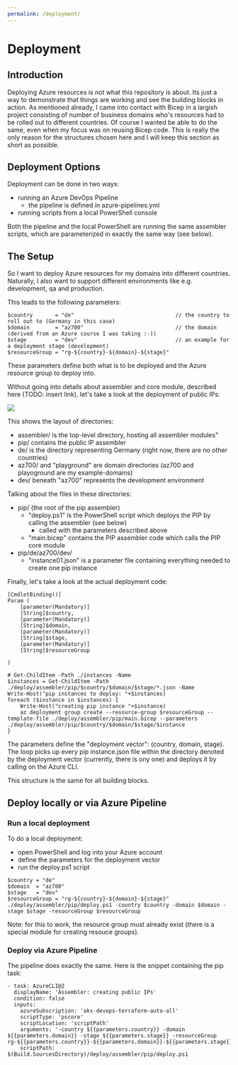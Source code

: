 ```yaml
---
permalink: /deployment/
---
```

# Deployment
## Introduction
Deploying Azure resources is not what this repository is about.
Its just a way to demonstrate that things are working and see the building blocks in action.
As mentioned already, I came into contact with Bicep in a largish project consisting of number of business domains
who's resources had to be rolled out to different countries.
Of course I wanted be able to do the same, even when my focus was on reusing Bicep code.
This is really the only reason for the structures chosen here and I will keep this section as short as possible.

## Deployment Options
Deployment can be done in two ways:
- running an Azure DevOps Pipeline 
  - the pipeline is defined in azure-pipelines.yml
- running scripts from a local PowerShell console

Both the pipeline and the local PowerShell are running the same assembler scripts, which are parameterized in 
exactly the same way (see below).

## The Setup
So I want to deploy Azure resources for my domains into different countries.
Naturally, I also want to support different environments like e.g. development, qa and production.

This leads to the following parameters:
````
$country       = "de"                                // the country to roll out to (Germany in this case)
$domain        = "az700"                             // the domain (derived from an Azure course I was taking :-)) 
$stage         = "dev"                               // an example for a deployment stage (development)
$resourceGroup = "rg-${country}-${domain}-${stage}"
````
These parameters define both what is to be deployed and the Azure resource group to deploy into.

Without going into details about assembler and core module, described here (TODO: insert link), 
let's take a look at the deployment of public IPs:

<img src="{{site.baseurl}}/images>/Deploy-PIPs.png">

This shows the layout of directories:
- assembler/ is the top-level directory, hosting all assembler modules"
- pip/ contains the public IP assembler
- de/ is the directory representing Germany (right now, there are no other countries)
- az700/ and "playground" are domain directories (az700 and playoground are my example-domains)
- dev/ beneath "az700" represents the development environment

Talking about the files in these directories:
- pip/ (the root of the pip assembler)
  - "deploy.ps1" is the PowerShell script which deploys the PIP by calling the assembler (see below)
    - called with the parameters described above 
  - "main.bicep" contains the PIP assembler code which calls the PIP core module
- pip/de/az700/dev/
  - "instance01.json" is a parameter file containing everything needed to create one pip instance

Finally, let's take a look at the actual deployment code:
````
[CmdletBinding()]
Param (
    [parameter(Mandatory)]
    [String]$country,
    [parameter(Mandatory)]
    [String]$domain,
    [parameter(Mandatory)]
    [String]$stage,
    [parameter(Mandatory)]
    [String]$resourceGroup

)

# Get-ChildItem -Path ./instances -Name
$instances = Get-ChildItem -Path ./deploy/assembler/pip/$country/$domain/$stage/*.json -Name
Write-Host("pip instances to deploy: "+$instances)
foreach ($instance in $instances) {
    Write-Host("creating pip instance "+$instance)
    az deployment group create --resource-group $resourceGroup --template-file ./deploy/assembler/pip/main.bicep --parameters ./deploy/assembler/pip/$country/$domain/$stage/$instance
}
````
The parameters define the "deployment vector": (country, domain, stage).
The loop picks up every pip instance.json file within the directory denoted by the deployment vector
(currently, there is ony one) and deploys it by calling on the Azure CLI.

This structure is the same for all building blocks.

## Deploy locally or via Azure Pipeline
### Run a local deployment
To do a local deployment:
- open PowerShell and log into your Azure account
- define the parameters for the deployment vector
- run the deploy.ps1 script

````
$country = "de"
$domain  = "az700"
$stage   = "dev"
$resourceGroup = "rg-${country}-${domain}-${stage}"
./deploy/assembler/pip/deploy.ps1 -country $country -domain $domain -stage $stage -resourceGroup $resourceGroup
````
Note: for this to work, the resource group must already exist (there is a special module for creating resouce groups).

### Deploy via Azure Pipeline
The pipeline does exactly the same.
Here is the snippet containing the pip task:
````
- task: AzureCLI@2
  displayName: 'Assembler: creating public IPs'
  condition: false
  inputs:
    azureSubscription: 'aks-devops-terraform-auto-all'
    scriptType: 'pscore'
    scriptLocation: 'scriptPath'
    arguments: '-country ${{parameters.country}} -domain ${{parameters.domain}} -stage ${{parameters.stage}} -resourceGroup rg-${{parameters.country}}-${{parameters.domain}}-${{parameters.stage}}'
    scriptPath: $(Build.SourcesDirectory)/deploy/assembler/pip/deploy.ps1
````
